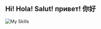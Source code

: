 ## Hi! Hola! Salut! привет! 你好 
![My Skills](https://skillicons.dev/icons?i=py,git,arduino,swift,docker,kubernetes,js,typescript,next,nest,react,sass,mysql,postgres,mongodb,graphql,dynamodb,kafka,redis,aws,linux,express,apollo)

<!--
**elarcoiris/elarcoiris** is a ✨ _special_ ✨ repository because its `README.md` (this file) appears on your GitHub profile.

Here are some ideas to get you started:

- 🔭 I’m currently working on ...
- 🌱 I’m currently learning ...
- 👯 I’m looking to collaborate on ...
- 🤔 I’m looking for help with ...
- 💬 Ask me about ...
- 📫 How to reach me: ...
- 😄 Pronouns: ...
- ⚡ Fun fact: ...
-->
